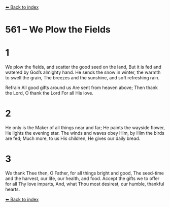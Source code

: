 [⬅️ Back to index](../README.md)

# 561 – We Plow the Fields


# 1
We plow the fields, and scatter the good seed on the land,
But it is fed and watered by God’s almighty hand.
He sends the snow in winter, the warmth to swell the grain,
The breezes and the sunshine, and soft refreshing rain.

Refrain
All good gifts around us
Are sent from heaven above;
Then thank the Lord, O thank the Lord
For all His love.

# 2
He only is the Maker of all things near and far;
He paints the wayside flower, He lights the evening star.
The winds and waves obey Him, by Him the birds are fed;
Much more, to us His children, He gives our daily bread.

# 3
We thank Thee then, O Father, for all things bright and good,
The seed-time and the harvest, our life, our health, and food.
Accept the gifts we to offer for all Thy love imparts,
And, what Thou most desirest, our humble, thankful hearts.

[⬅️ Back to index](../README.md)
